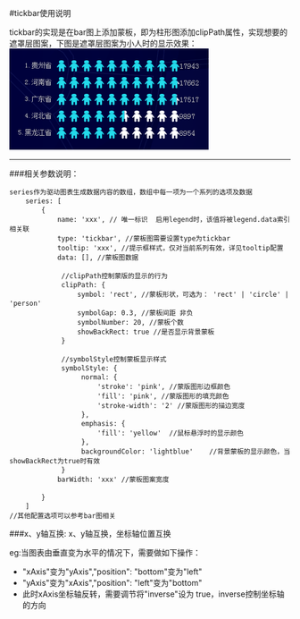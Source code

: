
#tickbar使用说明

tickbar的实现是在bar图上添加蒙板，即为柱形图添加clipPath属性，实现想要的遮罩层图案，下图是遮罩层图案为小人时的显示效果：
![tickbar](./imgs/tickbar.png)

--------   
###相关参数说明：
	
	series作为驱动图表生成数据内容的数组，数组中每一项为一个系列的选项及数据	
	    series: [
		    {
		        name: 'xxx', // 唯一标识  启用legend时，该值将被legend.data索引相关联
		        type: 'tickbar', //蒙板图需要设置type为tickbar
				tooltip: 'xxx', //提示框样式，仅对当前系列有效，详见tooltip配置
		        data: [], //蒙板图数据
				
				 //clipPath控制蒙版的显示的行为
			     clipPath: {
			 	     symbol: 'rect', //蒙板形状，可选为： 'rect' | 'circle' | 'person'
			     	 symbolGap: 0.3, //蒙板间距 非负
			         symbolNumber: 20, //蒙板个数
			         showBackRect: true //是否显示背景蒙板
			     }
			
				 //symbolStyle控制蒙板显示样式
			     symbolStyle: {
			          normal: {
			              'stroke': 'pink', //蒙版图形边框颜色
			              'fill': 'pink', //蒙版图形的填充颜色
			              'stroke-width': '2' //蒙版图形的描边宽度
			          },
			          emphasis: {
			              'fill': 'yellow'  //鼠标悬浮时的显示颜色
			          },
			          backgroundColor: 'lightblue'    //背景蒙板的显示颜色，当showBackRect为true时有效
			     }
				barWidth: 'xxx' //蒙板图案宽度

		    }
	    ]
	//其他配置选项可以参考bar图相关


###x、y轴互换:
x、y轴互换，坐标轴位置互换

eg:当图表由垂直变为水平的情况下，需要做如下操作：

  + "xAxis"变为"yAxis","position": "bottom"变为"left"
  + "yAxis"变为"xAxis","position": "left"变为"bottom"
  + 此时xAxis坐标轴反转，需要调节将"inverse"设为 true，inverse控制坐标轴的方向




